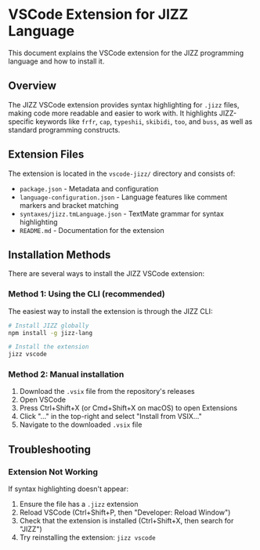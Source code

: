 # VSCode Extension for JIZZ Language

This document explains the VSCode extension for the JIZZ programming language and how to install it.

## Overview

The JIZZ VSCode extension provides syntax highlighting for `.jizz` files, making code more readable and easier to work with. It highlights JIZZ-specific keywords like `frfr`, `cap`, `typeshii`, `skibidi`, `too`, and `buss`, as well as standard programming constructs.

## Extension Files

The extension is located in the `vscode-jizz/` directory and consists of:

- `package.json` - Metadata and configuration
- `language-configuration.json` - Language features like comment markers and bracket matching
- `syntaxes/jizz.tmLanguage.json` - TextMate grammar for syntax highlighting
- `README.md` - Documentation for the extension

## Installation Methods

There are several ways to install the JIZZ VSCode extension:

### Method 1: Using the CLI (recommended)

The easiest way to install the extension is through the JIZZ CLI:

```bash
# Install JIZZ globally
npm install -g jizz-lang

# Install the extension
jizz vscode
```

### Method 2: Manual installation

1. Download the `.vsix` file from the repository's releases
2. Open VSCode
3. Press Ctrl+Shift+X (or Cmd+Shift+X on macOS) to open Extensions
4. Click "..." in the top-right and select "Install from VSIX..."
5. Navigate to the downloaded `.vsix` file

## Troubleshooting

### Extension Not Working

If syntax highlighting doesn't appear:

1. Ensure the file has a `.jizz` extension
2. Reload VSCode (Ctrl+Shift+P, then "Developer: Reload Window")
3. Check that the extension is installed (Ctrl+Shift+X, then search for "JIZZ")
4. Try reinstalling the extension: `jizz vscode` 